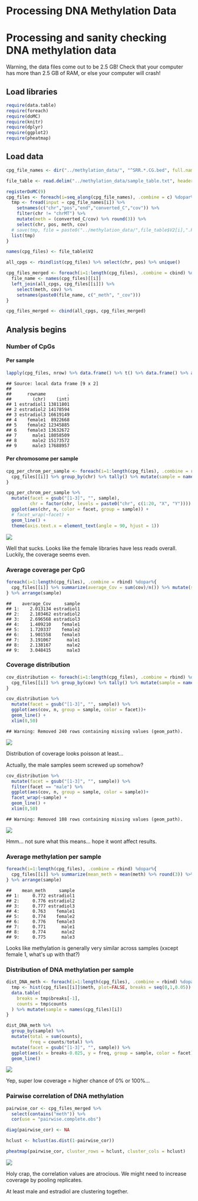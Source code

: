 # Processing DNA Methylation Data

# Processing and sanity checking DNA methylation data

Warning, the data files come out to be 2.5 GB! Check that your computer has more than 2.5 GB of RAM, or else your computer will crash!

## Load libraries


```r
require(data.table)
require(foreach)
require(doMC)
require(knitr)
require(dplyr)
require(ggplot2)
require(pheatmap)
```

## Load data


```r
cpg_file_names <- dir("../methylation_data/", "^SRR.*.CG.bed", full.names = T)

file_table <- read.delim("../methylation_data/sample_table.txt", header = FALSE) %>% arrange(V1)

registerDoMC(9)
cpg_files <- foreach(i=seq_along(cpg_file_names), .combine = c) %dopar% {
  tmp <- fread(input = cpg_file_names[i]) %>% 
    setnames(c("chr","pos","end","converted_C","cov")) %>% 
    filter(chr != "chrMT") %>%
    mutate(meth = (converted_C/cov) %>% round(3)) %>%
    select(chr, pos, meth, cov)
  # save(tmp, file = paste0("../methylation_data/",file_table$V2[i],".RData"), compress = TRUE)
  list(tmp)
}

names(cpg_files) <- file_table$V2
```


```r
all_cpgs <- rbindlist(cpg_files) %>% select(chr, pos) %>% unique()

cpg_files_merged <- foreach(i=1:length(cpg_files), .combine = cbind) %dopar% {
  file_name <- names(cpg_files)[[i]]
  left_join(all_cpgs, cpg_files[[i]]) %>%
    select(meth, cov) %>%
    setnames(paste0(file_name, c("_meth", "_cov")))
}

cpg_files_merged <- cbind(all_cpgs, cpg_files_merged)
```

## Analysis begins

### Number of CpGs

#### Per sample


```r
lapply(cpg_files, nrow) %>% data.frame() %>% t() %>% data.frame() %>% add_rownames() %>% arrange(rowname)
```

```
## Source: local data frame [9 x 2]
## 
##      rowname        .
##        (chr)    (int)
## 1 estradiol1 13811801
## 2 estradiol2 14178594
## 3 estradiol3 16619149
## 4    female1  8922668
## 5    female2 12345885
## 6    female3 13632672
## 7      male1 18058509
## 8      male2 15173572
## 9      male3 17688957
```

#### Per chromosome per sample


```r
cpg_per_chrom_per_sample <- foreach(i=1:length(cpg_files), .combine = rbind) %dopar%{
  cpg_files[[i]] %>% group_by(chr) %>% tally() %>% mutate(sample = names(cpg_files)[i])
} 

cpg_per_chrom_per_sample %>% 
  mutate(facet = gsub("[1-3]", "", sample),
         chr = factor(chr, levels = paste0("chr", c(1:20, "X", "Y")))) %>%
  ggplot(aes(chr, n, color = facet, group = sample)) +
  # facet_wrap(~facet) +
  geom_line() +
  theme(axis.text.x = element_text(angle = 90, hjust = 1))
```

![](1-Methylation_sanity_check_files/figure-html/cpg_per_chrom_per_sample-1.png)

Well that sucks. Looks like the female libraries have less reads overall. Luckily, the coverage seems even.

### Average coverage per CpG


```r
foreach(i=1:length(cpg_files), .combine = rbind) %dopar%{
  cpg_files[[i]] %>% summarize(average_Cov = sum(cov)/n()) %>% mutate(sample = names(cpg_files)[i])
} %>% arrange(sample)
```

```
##    average_Cov     sample
## 1:    2.013134 estradiol1
## 2:    2.103462 estradiol2
## 3:    2.696568 estradiol3
## 4:    1.409210    female1
## 5:    1.720337    female2
## 6:    1.901558    female3
## 7:    3.191067      male1
## 8:    2.138167      male2
## 9:    3.048415      male3
```

### Coverage distribution


```r
cov_distribution <- foreach(i=1:length(cpg_files), .combine = rbind) %dopar%{
  cpg_files[[i]] %>% group_by(cov) %>% tally() %>% mutate(sample = names(cpg_files)[i])
}

cov_distribution %>%
  mutate(facet = gsub("[1-3]", "", sample)) %>%
  ggplot(aes(cov, n, group = sample, color = facet))+
  geom_line() +
  xlim(0,50)
```

```
## Warning: Removed 240 rows containing missing values (geom_path).
```

![](1-Methylation_sanity_check_files/figure-html/cov_distribution-1.png)

Distribution of coverage looks poisson at least...

Actually, the male samples seem screwed up somehow?


```r
cov_distribution %>%
  mutate(facet = gsub("[1-3]", "", sample)) %>%
  filter(facet == "male") %>%
  ggplot(aes(cov, n, group = sample, color = sample))+
  facet_wrap(~sample) +
  geom_line() +
  xlim(0,50)
```

```
## Warning: Removed 108 rows containing missing values (geom_path).
```

![](1-Methylation_sanity_check_files/figure-html/cov_distribution_male-1.png)

Hmm... not sure what this means... hope it wont affect results.

### Average methylation per sample


```r
foreach(i=1:length(cpg_files), .combine = rbind) %dopar%{
  cpg_files[[i]] %>% summarize(mean_meth = mean(meth) %>% round(3)) %>% mutate(sample = names(cpg_files)[i])
} %>% arrange(sample)
```

```
##    mean_meth     sample
## 1:     0.772 estradiol1
## 2:     0.776 estradiol2
## 3:     0.777 estradiol3
## 4:     0.763    female1
## 5:     0.774    female2
## 6:     0.776    female3
## 7:     0.771      male1
## 8:     0.774      male2
## 9:     0.775      male3
```

Looks like methylation is generally very similar across samples (xxcept female 1, what's up with that?)

### Distribution of DNA methylation per sample


```r
dist_DNA_meth <- foreach(i=1:length(cpg_files), .combine = rbind) %dopar%{
  tmp <- hist(cpg_files[[i]]$meth, plot=FALSE, breaks = seq(0,1,0.05))
  data.table(
    breaks = tmp$breaks[-1],
    counts = tmp$counts 
  ) %>% mutate(sample = names(cpg_files)[i])
}

dist_DNA_meth %>%
  group_by(sample) %>%
  mutate(total = sum(counts),
         freq = counts/total) %>%
  mutate(facet = gsub("[1-3]", "", sample)) %>%
  ggplot(aes(x = breaks-0.025, y = freq, group = sample, color = facet)) +
  geom_line()
```

![](1-Methylation_sanity_check_files/figure-html/dist_DNA_meth-1.png)

Yep, super low coverage = higher chance of 0% or 100%...

### Pairwise correlation of DNA methylation


```r
pairwise_cor <- cpg_files_merged %>%
  select(contains("meth")) %>%
  cor(use = "pairwise.complete.obs")

diag(pairwise_cor) <- NA

hclust <- hclust(as.dist(1-pairwise_cor))

pheatmap(pairwise_cor, cluster_rows = hclust, cluster_cols = hclust)
```

![](1-Methylation_sanity_check_files/figure-html/pairwise_cor-1.png)

Holy crap, the correlation values are atrocious. We might need to increase coverage by pooling replicates.

At least male and estradiol are clustering together.



